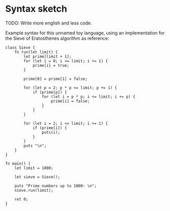 # Syntax sketch

TODO: Write more english and less code.

Example syntax for this unnamed toy language, using an implementation for the
Sieve of Eratosthenes algorithm as reference:

```
class Sieve {
    fn run(let limit) {
        let prime[limit + 1];
        for (let i = 0; i <= limit; i += 1) {
            prime[i] = true;
        }

        prime[0] = prime[1] = false;

        for (let p = 2; p * p <= limit; p += 1) {
            if (prime[p]) {
                for (let i = p * p; i <= limit; i += p) {
                    prime[i] = false;
                }
            }
        }

        for (let i = 2; i <= limit; i += 1) {
            if (prime[i]) {
                puts(i);
            }
        }
        puts "\n";
    }
}

fn main() {
    let limit = 1000;

    let sieve = Sieve();

    puts "Prime numbers up to 1000: \n";
    sieve.run(limit);

    ret 0;
}
```
